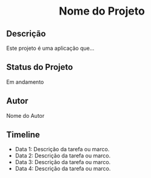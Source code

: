 <h1 align="center">Nome do Projeto</h1>

<h2>Descrição</h2>
<p>Este projeto é uma aplicação que...</p>

<h2>Status do Projeto</h2>
<p class="status">Em andamento</p>

<h2>Autor</h2>
<p>Nome do Autor</p>

<h2>Timeline</h2>
<ul class="timeline">
    <li>Data 1: Descrição da tarefa ou marco.</li>
    <li>Data 2: Descrição da tarefa ou marco.</li>
    <li>Data 3: Descrição da tarefa ou marco.</li>
    <li>Data 4: Descrição da tarefa ou marco.</li>
</ul>

